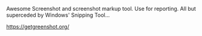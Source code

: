 Awesome Screenshot and screenshot markup tool. Use for reporting. All but superceded by Windows' Snipping Tool... 

https://getgreenshot.org/
